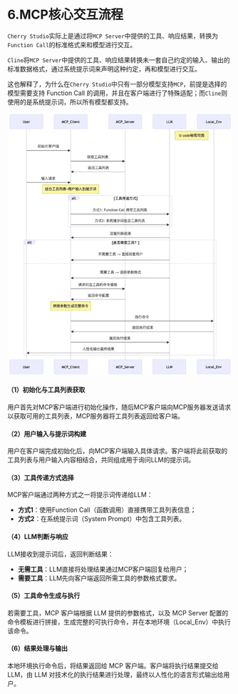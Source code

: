 # 6.MCP核心交互流程

`Cherry Studio`实际上是通过将`MCP Server`中提供的工具、响应结果，转换为`Function Call`的标准格式来和模型进行交互。

`Cline`将`MCP Server`中提供的工具、响应结果转换未一套自己约定的输入、输出的标准数据格式，通过系统提示词来声明这种约定，再和模型进行交互。

这也解释了，为什么在`Cherry Studio`中只有一部分模型支持`MCP`，前提是选择的模型需要支持 Function Call 的调用，并且在客户端进行了特殊适配；而`Cline`则使用的是系统提示词，所以所有模型都支持。

![](image/image_BKRtS3hynR.png)

#### **（1）初始化与工具列表获取** &#x20;

用户首先对MCP客户端进行初始化操作，随后MCP客户端向MCP服务器发送请求以获取可用的工具列表，MCP服务器将工具列表返回给客户端。

#### （2）**用户输入与提示词构建** &#x20;

用户在客户端完成初始化后，向MCP客户端输入具体请求。客户端将此前获取的工具列表与用户输入内容相结合，共同组成用于询问LLM的提示词。

#### （3）**工具传递方式选择** &#x20;

MCP客户端通过两种方式之一将提示词传递给LLM：

- **方式1**：使用Function Call（函数调用）直接携带工具列表信息；
- **方式2**：在系统提示词（System Prompt）中包含工具列表。

#### （4）**LLM判断与响应** &#x20;

LLM接收到提示词后，返回判断结果：

- **无需工具**：LLM直接将处理结果通过MCP客户端回复给用户；
- **需要工具**：LLM先向客户端返回所需工具的参数格式要求。

#### （5）**工具命令生成与执行** &#x20;

若需要工具，MCP 客户端根据 LLM 提供的参数格式，以及 MCP Server 配置的命令模板进行拼接，生成完整的可执行命令，并在本地环境（Local\_Env）中执行该命令。

#### （6）**结果处理与输出** &#x20;

本地环境执行命令后，将结果返回给 MCP 客户端。客户端将执行结果提交给 LLM，由 LLM 对技术化的执行结果进行处理，最终以人性化的语言形式输出给用户。
